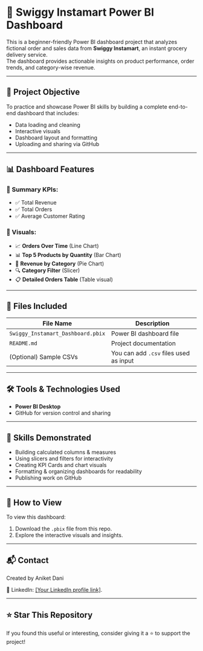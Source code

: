 # 🛒 Swiggy Instamart Power BI Dashboard

This is a beginner-friendly Power BI dashboard project that analyzes fictional order and sales data from **Swiggy Instamart**, an instant grocery delivery service.  
The dashboard provides actionable insights on product performance, order trends, and category-wise revenue.

---

## 📌 Project Objective

To practice and showcase Power BI skills by building a complete end-to-end dashboard that includes:

- Data loading and cleaning
- Interactive visuals
- Dashboard layout and formatting
- Uploading and sharing via GitHub

---

## 📊 Dashboard Features

### 🔹 Summary KPIs:
- ✅ Total Revenue
- ✅ Total Orders
- ✅ Average Customer Rating

### 🔹 Visuals:
- 📈 **Orders Over Time** (Line Chart)
- 📊 **Top 5 Products by Quantity** (Bar Chart)
- 🥧 **Revenue by Category** (Pie Chart)
- 🔍 **Category Filter** (Slicer)
- 📋 **Detailed Orders Table** (Table visual)

---

## 📂 Files Included

| File Name                         | Description                               |
|----------------------------------|-------------------------------------------|
| `Swiggy_Instamart_Dashboard.pbix` | Power BI dashboard file                   |
| `README.md`                      | Project documentation                     |
| (Optional) Sample CSVs           | You can add `.csv` files used as input    |

---

## 🛠 Tools & Technologies Used

- **Power BI Desktop**
- GitHub for version control and sharing

---

## 🧠 Skills Demonstrated

- Building calculated columns & measures
- Using slicers and filters for interactivity
- Creating KPI Cards and chart visuals
- Formatting & organizing dashboards for readability
- Publishing work on GitHub

---

## 🚀 How to View

To view this dashboard:

1. Download the `.pbix` file from this repo.
2. Explore the interactive visuals and insights.

---

## 📬 Contact

Created by Aniket Dani 
 
🔗 LinkedIn: [[Your LinkedIn profile link]](https://www.linkedin.com/in/aniket-dani-8156691b0/).

---
## ⭐ Star This Repository

If you found this useful or interesting, consider giving it a ⭐ to support the project!
